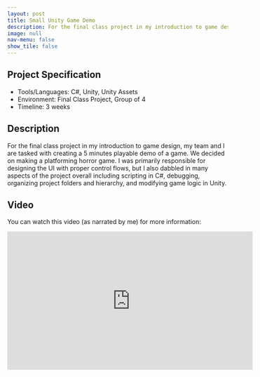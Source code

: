 ```yaml
---
layout: post
title: Small Unity Game Demo
description: For the final class project in my introduction to game design, my team and I are tasked with creating a 5 minutes playable demo of a game. We decided on making a platforming horror game.
image: null
nav-menu: false
show_tile: false
---
```


## Project Specification
<ul>
  <li>Tools/Languages: C#, Unity, Unity Assets</li>
  <li>Environment: Final Class Project, Group of 4</li>
  <li>Timeline: 3 weeks</li>
</ul>

## Description

For the final class project in my introduction to game design, my team and I are tasked with creating a 5 minutes playable demo of a game. We decided on making a platforming horror game. I was primarily responsible for designing the UI with proper control flows, but I also dabbled in many aspects of the project overall including scripting in C#, debugging, organizing project folders and hierarchy, and modifying game logic in Unity.

## Video

You can watch this video (as narrated by me) for more information:

<div class="video-container">
  <iframe width="560" height="315" src="https://www.youtube.com/embed/YAU-B1SPKaA" title="YouTube video player" frameborder="0" allow="accelerometer; autoplay;   clipboard-write; encrypted-media; gyroscope; picture-in-picture; web-share" allowfullscreen></iframe>
</div>
